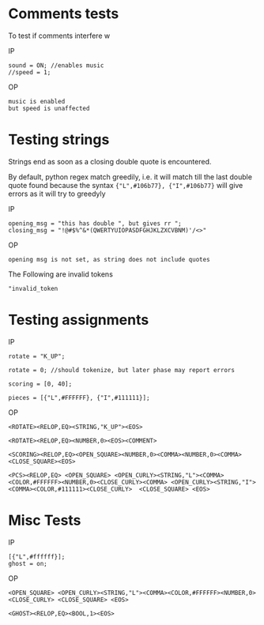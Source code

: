 # Comments tests
To test if comments interfere w

IP

```
sound = ON; //enables music
//speed = 1;
```

OP

```
music is enabled
but speed is unaffected
```

# Testing strings

Strings end as soon as a closing double quote is encountered.

By default, python regex match greedily, i.e. it will match till the last double quote found
 because the syntax `{"L",#106b77}, {"I",#106b77}` will give errors as it will try to greedyly


IP

```
opening_msg = "this has double ", but gives rr ";
closing_msg = "!@#$%^&*(QWERTYUIOPASDFGHJKLZXCVBNM)'/<>" 
```

OP

```
opening msg is not set, as string does not include quotes
```

The Following are invalid tokens

```
"invalid_token 
```

# Testing assignments

IP

```
rotate = "K_UP"; 

rotate = 0; //should tokenize, but later phase may report errors

scoring = [0, 40];

pieces = [{"L",#FFFFFF}, {"I",#111111}];
```

OP

```
<ROTATE><RELOP,EQ><STRING,"K_UP"><EOS>

<ROTATE><RELOP,EQ><NUMBER,0><EOS><COMMENT>

<SCORING><RELOP,EQ><OPEN_SQUARE><NUMBER,0><COMMA><NUMBER,0><COMMA><CLOSE_SQUARE><EOS>

<PCS><RELOP,EQ> <OPEN_SQUARE> <OPEN_CURLY><STRING,"L"><COMMA><COLOR,#FFFFFF><NUMBER,0><CLOSE_CURLY><COMMA> <OPEN_CURLY><STRING,"I"><COMMA><COLOR,#111111><CLOSE_CURLY>  <CLOSE_SQUARE> <EOS>
```

# Misc Tests

IP

```
[{"L",#ffffff}];
ghost = on;
```

OP

```
<OPEN_SQUARE> <OPEN_CURLY><STRING,"L"><COMMA><COLOR,#FFFFFF><NUMBER,0><CLOSE_CURLY> <CLOSE_SQUARE> <EOS>

<GHOST><RELOP,EQ><BOOL,1><EOS>
```